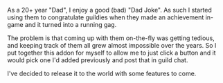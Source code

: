 As a 20+ year "Dad", I enjoy a good (bad) "Dad Joke". As such I started using them to congratulate guildies when they made an achievement in-game and it turned into a running gag.

The problem is that coming up with them on-the-fly was getting tedious, and keeping track of them all grew almost impossible over the years. So I put together this addon for myself to allow me to just click a button and it would pick one I'd added previously and post that in guild chat.

I've decided to release it to the world with some features to come.
